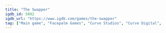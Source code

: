 ```yaml
---
title: "The Swapper"
igdb_id: 5892
igdb_url: "https://www.igdb.com/games/the-swapper"
tag: ["Main game", "Facepalm Games", "Curve Studios", "Curve Digital", "Platform", "Puzzle", "Strategy", "Adventure", "Indie", "Single player", "Side view", "Action", "Science fiction", "Mystery"]
---
```

